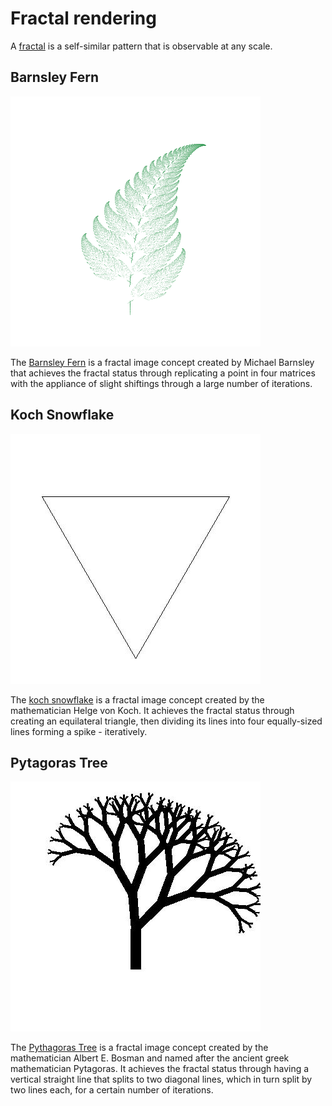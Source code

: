 Fractal rendering
============
A [fractal](https://en.wikipedia.org/wiki/Fractal) is a self-similar pattern that is observable at any scale.

Barnsley Fern
--------
![Barnsley Fern](DocImages/fern.gif)

The [Barnsley Fern](https://en.wikipedia.org/wiki/Barnsley_fern) is a fractal image concept created by Michael Barnsley that achieves the fractal status through replicating a point in four matrices with the appliance of slight shiftings through a large number of iterations.

Koch Snowflake
--------
![Koch Snowflake](DocImages/flakeAnimation.gif)

The [koch snowflake](https://en.wikipedia.org/wiki/Koch_snowflake) is a fractal image concept created by the mathematician Helge von Koch. It achieves the fractal status through creating an equilateral triangle, then dividing its lines into four equally-sized lines forming a spike - iteratively.

Pytagoras Tree
--------
![Pytagoras Tree](DocImages/treeAnimation.gif)

The [Pythagoras Tree](https://en.wikipedia.org/wiki/Pythagoras_tree_(fractal)) is a fractal image concept created by the mathematician Albert E. Bosman and named after the ancient greek mathematician Pytagoras. It achieves the fractal status through having a vertical straight line that splits to two diagonal lines, which in turn split by two lines each, for a certain number of iterations.
